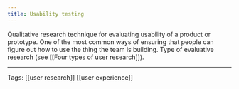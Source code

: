 ```yaml
---
title: Usability testing
---
```


Qualitative research technique for evaluating usability of a product or prototype.
One of the most common ways of ensuring that people can figure out how to use the thing the team is building.
Type of evaluative research (see [[Four types of user research]]).

---

Tags: [[user research]] [[user experience]]
